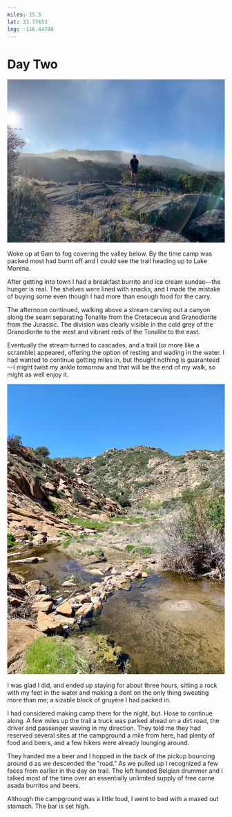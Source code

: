 ```yaml
---
miles: 15.5
lat: 33.77653
lng: -116.44788
---
```


# Day Two

![r:75](2019-04-20.jpeg)

Woke up at 6am to fog covering the valley below. By the time camp was packed most had burnt off and I could see the trail heading up to Lake Morena.

After getting into town I had a breakfast burrito and ice cream sundae—the hunger is real. The shelves were lined with snacks, and I made the mistake of buying some even though I had more than enough food for the carry.

<!-- more -->

The afternoon continued, walking above a stream carving out a canyon along the seam separating Tonalite from the Cretaceous and Granodiorite from the Jurassic. The division was clearly visible in the cold grey of the Granodiorite to the west and vibrant reds of the Tonalite to the east.

Eventually the stream turned to cascades, and a trail (or more like a scramble) appeared, offering the option of resting and wading in the water. I had wanted to continue getting miles in, but thought nothing is guaranteed—I might twist my ankle tomorrow and that will be the end of my walk, so might as well enjoy it.

![r:133](2019-04-20-2.jpeg)

I was glad I did, and ended up staying for about three hours, sitting a rock with my feet in the water and making a dent on the only thing sweating more than me; a sizable block of gruyère I had packed in.

I had considered making camp there for the night, but. Hose to continue along. A few miles up the trail a truck was parked ahead on a dirt road, the driver and passenger waving in my direction. They told me they had reserved several sites at the campground a mile from here, had plenty of food and beers, and a few hikers were already lounging around.

They handed me a beer and I hopped in the back of the pickup bouncing around d as we descended the “road.” As we pulled up I recognized a few faces from earlier in the day on trail. The left handed Belgian drummer and I talked most of the time over an essentially unlimited supply of free carne asada burritos and beers.

Although the campground was a little loud, I went to bed with a maxed out stomach. The bar is set high.
